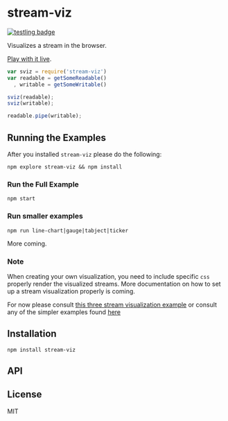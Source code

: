 # stream-viz 

[![testling badge](https://ci.testling.com/thlorenz/stream-viz.png)](https://ci.testling.com/thlorenz/stream-viz)

Visualizes a stream in the browser.

[Play with it live](http://thlorenz.github.io/stream-viz/).

```js
var sviz = require('stream-viz')
var readable = getSomeReadable()
  , writable = getSomeWritable()

sviz(readable);
sviz(writable);

readable.pipe(writable);
```

## Running the Examples

After you installed `stream-viz` please do the following:

`npm explore stream-viz && npm install`

### Run the Full Example

`npm start`

### Run smaller examples

`npm run line-chart|gauge|tabject|ticker`

More coming.

### Note 

When creating your own visualization, you need to include specific `css` properly render the visualized streams. More
documentation on how to set up a stream visualization properly is coming.

For now please consult [this three stream visualization
example](https://github.com/thlorenz/stream-viz/tree/master/example/overview) or consult any of the simpler examples
found [here](https://github.com/thlorenz/stream-viz/tree/master/example/)

## Installation

    npm install stream-viz

## API


## License

MIT
